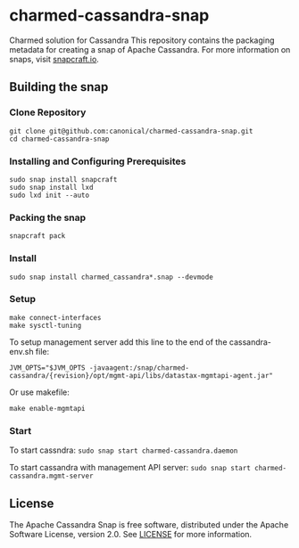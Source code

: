# charmed-cassandra-snap
Charmed solution for Cassandra
This repository contains the packaging metadata for creating a snap of Apache Cassandra. 
For more information on snaps, visit [snapcraft.io](https://snapcraft.io/).

## Building the snap
### Clone Repository
```
git clone git@github.com:canonical/charmed-cassandra-snap.git
cd charmed-cassandra-snap
```
### Installing and Configuring Prerequisites
```
sudo snap install snapcraft
sudo snap install lxd
sudo lxd init --auto
```
### Packing the snap 
```
snapcraft pack
```

### Install
`sudo snap install charmed_cassandra*.snap --devmode`

### Setup
```
make connect-interfaces
make sysctl-tuning
```

To setup management server add this line to the end of the cassandra-env.sh file:
```
JVM_OPTS="$JVM_OPTS -javaagent:/snap/charmed-cassandra/{revision}/opt/mgmt-api/libs/datastax-mgmtapi-agent.jar"
```
Or use makefile:
```
make enable-mgmtapi
```
### Start
To start cassndra:
`sudo snap start charmed-cassandra.daemon`

To start cassandra with management API server:
`sudo snap start charmed-cassandra.mgmt-server`

## License
The Apache Cassandra Snap is free software, distributed under the Apache Software License, version 2.0. See [LICENSE](https://github.com/canonical/charmed-cassandra-snap/LICENSE) for more information.
